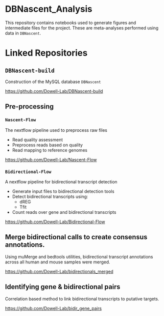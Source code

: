 # DBNascent_Analysis
This repository contains notebooks used to generate figures and intermediate files for the project. These are meta-analyses performed using data in `DBNascent`. 

# Linked Repositories
## `DBNascent-build`

Construction of the MySQL database `DBNascent` 

https://github.com/Dowell-Lab/DBNascent-build

## Pre-processing
### `Nascent-Flow`

The nextflow pipeline used to preprocess raw files 
* Read quality assessment
* Preprocess reads based on quality
* Read mapping to reference genomes

https://github.com/Dowell-Lab/Nascent-Flow

### `Bidirectional-Flow`

A nextflow pipeline for bidirectional transcript detection 
* Generate input files to bidirectional detection tools
* Detect bidirectional transcripts using:
  * dREG
  * Tfit
* Count reads over gene and bidirectional transcripts

https://github.com/Dowell-Lab/Bidirectional-Flow

## Merge bidirectional calls to create consensus annotations.

Using muMerge and bedtools utilities, bidirectional transcript annotations across all human and mouse samples were merged.

https://github.com/Dowell-Lab/bidirectionals_merged 

## Identifying gene & bidirectional pairs

Correlation based method to link bidirectional transcripts to putative targets.

https://github.com/Dowell-Lab/bidir_gene_pairs
